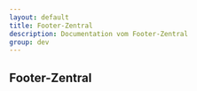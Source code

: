 ```yaml
---
layout: default
title: Footer-Zentral
description: Documentation vom Footer-Zentral
group: dev
---
```


<section>
  <h1>Footer-Zentral</h1>
  <p></p>
</section>
